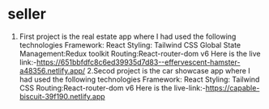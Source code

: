 # seller
1. First project is the real estate app where I had used the following technologies
Framework: React
Styling: Tailwind CSS
Global State Management:Redux toolkit
Routing:React-router-dom v6
Here is the live link:-https://651bbfdfc8c6ed39935d7d83--effervescent-hamster-a48356.netlify.app/
2.Secod project is the car showcase app where I had used the following technologies
Framework: React
Styling: Tailwind CSS
Routing:React-router-dom v6
Here is the live-link:-https://capable-biscuit-39f190.netlify.app
